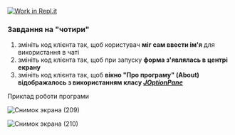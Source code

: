 [![Work in Repl.it](https://classroom.github.com/assets/work-in-replit-14baed9a392b3a25080506f3b7b6d57f295ec2978f6f33ec97e36a161684cbe9.svg)](https://classroom.github.com/online_ide?assignment_repo_id=2853200&assignment_repo_type=AssignmentRepo)

### Завдання на "чотири"
1. змініть код клієнта так, щоб користувач **міг сам ввести ім'я** для використання в чаті
2. змініть код клієнта так, щоб при запуску **форма з'являлась в центрі екрану**
3. змініть код клієнта так, щоб **вікно "Про програму" (About) відображалось з використанням класу [*JOptionPane*](http://java-online.ru/swing-joptionpane.xhtml)**

Приклад роботи програми

![Снимок экрана (209)](https://user-images.githubusercontent.com/53509054/85198341-93376e00-b2f0-11ea-8176-d0a4241c7233.png)

![Снимок экрана (210)](https://user-images.githubusercontent.com/53509054/85198343-93d00480-b2f0-11ea-9467-8b952dba6a81.png)
